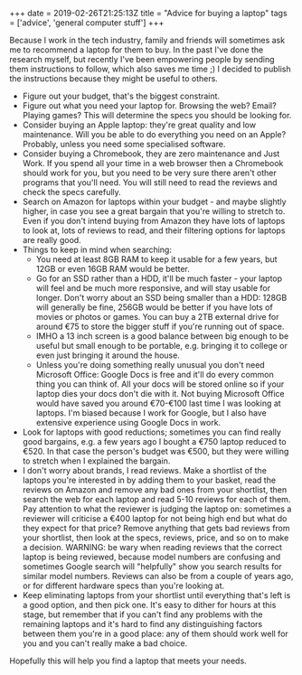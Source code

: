 +++
date = 2019-02-26T21:25:13Z
title = "Advice for buying a laptop"
tags = ['advice', 'general computer stuff']
+++

Because I work in the tech industry, family and friends will sometimes ask me to
recommend a laptop for them to buy. In the past I've done the research myself,
but recently I've been empowering people by sending them instructions to follow,
which also saves me time ;) I decided to publish the instructions because they
might be useful to others.

- Figure out your budget, that's the biggest constraint.
- Figure out what you need your laptop for. Browsing the web? Email? Playing
  games? This will determine the specs you should be looking for.
- Consider buying an Apple laptop: they're great quality and low maintenance.
  Will you be able to do everything you need on an Apple? Probably, unless you
  need some specialised software.
- Consider buying a Chromebook, they are zero maintenance and Just Work. If you
  spend all your time in a web browser then a Chromebook should work for you,
  but you need to be very sure there aren't other programs that you'll need.
  You will still need to read the reviews and check the specs carefully.
- Search on Amazon for laptops within your budget - and maybe slightly higher,
  in case you see a great bargain that you're willing to stretch to. Even if you
  don't intend buying from Amazon they have lots of laptops to look at, lots of
  reviews to read, and their filtering options for laptops are really good.
- Things to keep in mind when searching:
  - You need at least 8GB RAM to keep it usable for a few years, but 12GB or
    even 16GB RAM would be better.
  - Go for an SSD rather than a HDD, it'll be much faster - your laptop will
    feel and be much more responsive, and will stay usable for longer. Don't
    worry about an SSD being smaller than a HDD: 128GB will generally be fine,
    256GB would be better if you have lots of movies or photos or games. You can
    buy a 2TB external drive for around €75 to store the bigger stuff if you're
    running out of space.
  - IMHO a 13 inch screen is a good balance between big enough to be useful but
    small enough to be portable, e.g. bringing it to college or even just
    bringing it around the house.
  - Unless you're doing something really unusual you don't need Microsoft
    Office: Google Docs is free and it'll do every common thing you can think
    of. All your docs will be stored online so if your laptop dies your docs
    don't die with it. Not buying Microsoft Office would have saved you around
    €70-€100 last time I was looking at laptops. I'm biased because I work for
    Google, but I also have extensive experience using Google Docs in work.
- Look for laptops with good reductions; sometimes you can find really good
  bargains, e.g. a few years ago I bought a €750 laptop reduced to €520. In that
  case the person's budget was €500, but they were willing to stretch when I
  explained the bargain.
- I don't worry about brands, I read reviews. Make a shortlist of the laptops
  you're interested in by adding them to your basket, read the reviews on Amazon
  and remove any bad ones from your shortlist, then search the web for each
  laptop and read 5-10 reviews for each of them. Pay attention to what the
  reviewer is judging the laptop on: sometimes a reviewer will criticise a €400
  laptop for not being high end but what do they expect for that price? Remove
  anything that gets bad reviews from your shortlist, then look at the specs,
  reviews, price, and so on to make a decision. WARNING: be wary when reading
  reviews that the correct laptop is being reviewed, because model numbers are
  confusing and sometimes Google search will "helpfully" show you search results
  for similar model numbers. Reviews can also be from a couple of years ago, or
  for different hardware specs than you're looking at.
- Keep eliminating laptops from your shortlist until everything that's left is a
  good option, and then pick one. It's easy to dither for hours at this stage,
  but remember that if you can't find any problems with the remaining laptops
  and it's hard to find any distinguishing factors between them you're in a good
  place: any of them should work well for you and you can't really make a bad
  choice.

Hopefully this will help you find a laptop that meets your needs.
